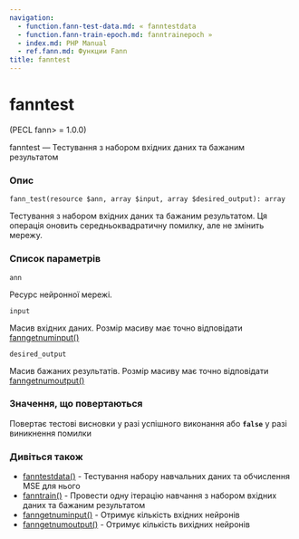 ```yaml
---
navigation:
  - function.fann-test-data.md: « fanntestdata
  - function.fann-train-epoch.md: fanntrainepoch »
  - index.md: PHP Manual
  - ref.fann.md: Функции Fann
title: fanntest
---
```

# fanntest

(PECL fann> = 1.0.0)

fanntest — Тестування з набором вхідних даних та бажаним результатом

### Опис

```methodsynopsis
fann_test(resource $ann, array $input, array $desired_output): array
```

Тестування з набором вхідних даних та бажаним результатом. Ця операція оновить середньоквадратичну помилку, але не змінить мережу.

### Список параметрів

`ann`

Ресурс нейронної мережі.

`input`

Масив вхідних даних. Розмір масиву має точно відповідати [fanngetnuminput()](function.fann-get-num-input.md)

`desired_output`

Масив бажаних результатів. Розмір масиву має точно відповідати [fanngetnumoutput()](function.fann-get-num-output.md)

### Значення, що повертаються

Повертає тестові висновки у разі успішного виконання або **`false`** у разі виникнення помилки

### Дивіться також

-   [fanntestdata()](function.fann-test-data.md) - Тестування набору навчальних даних та обчислення MSE для нього
-   [fanntrain()](function.fann-train.md) - Провести одну ітерацію навчання з набором вхідних даних та бажаним результатом
-   [fanngetnuminput()](function.fann-get-num-input.md) - Отримує кількість вхідних нейронів
-   [fanngetnumoutput()](function.fann-get-num-output.md) - Отримує кількість вихідних нейронів
